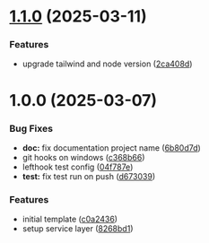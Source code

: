 # [1.1.0](https://github.com/Buildbox-IT-Solutions/next-app-template/compare/v1.0.0...v1.1.0) (2025-03-11)


### Features

* upgrade tailwind and node version ([2ca408d](https://github.com/Buildbox-IT-Solutions/next-app-template/commit/2ca408d86d8d405b3c4583c6f3244c79051fc8b7))

# 1.0.0 (2025-03-07)


### Bug Fixes

* **doc:** fix documentation project name ([6b80d7d](https://github.com/Buildbox-IT-Solutions/next-app-template/commit/6b80d7de12fd8f10e4e9ce95ad29cda91cff1360))
* git hooks on windows ([c368b66](https://github.com/Buildbox-IT-Solutions/next-app-template/commit/c368b663ccc52243210e5bcbf4c4e9619c350c03))
* lefthook test config ([04f787e](https://github.com/Buildbox-IT-Solutions/next-app-template/commit/04f787ea8b2e8835bd5330ad4cdbb00021903afc))
* **test:** fix test run on push ([d673039](https://github.com/Buildbox-IT-Solutions/next-app-template/commit/d67303991f5eccd08124197243c7455ed1312c3e))


### Features

* initial template ([c0a2436](https://github.com/Buildbox-IT-Solutions/next-app-template/commit/c0a2436231691ce3d24e0b6dba1ae9325ccf06e4))
* setup service layer ([8268bd1](https://github.com/Buildbox-IT-Solutions/next-app-template/commit/8268bd1a5cb70ec4e0ae8776781cc5db7033fb82))

